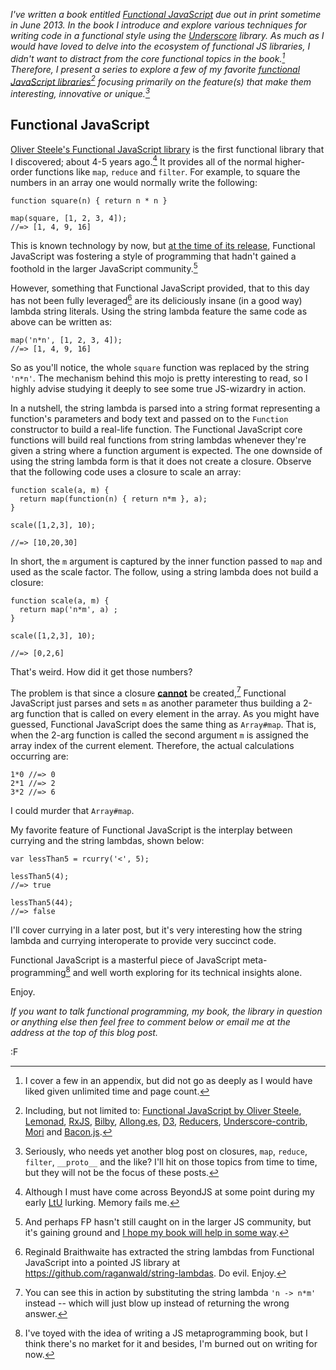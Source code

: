 *I've written a book entitled [Functional JavaScript](http://www.functionaljavascript.com) due out in print sometime in June 2013.  In the book I introduce and explore various techniques for writing code in a functional style using the [Underscore](http://www.underscorejs.org) library.  As much as I would have loved to delve into the ecosystem of functional JS libraries, I didn't want to distract from the core functional topics in the book.[^apx]  Therefore, I present a series to explore a few of my favorite [functional JavaScript libraries](http://blog.fogus.me/tag/fun.js)[^incl] focusing primarily on the feature(s) that make them interesting, innovative or unique.[^map]*

## Functional JavaScript

[Oliver Steele's Functional JavaScript library](http://osteele.com/sources/javascript/functional/) is the first functional library that I discovered; about 4-5 years ago.[^beyondjs] It provides all of the normal higher-order functions like `map`, `reduce` and `filter`.  For example, to square the numbers in an array one would normally write the following:

    function square(n) { return n * n }
    
    map(square, [1, 2, 3, 4]);
    //=> [1, 4, 9, 16]

This is known technology by now, but [at the time of its release](http://osteele.com/posts/2007/07/functional-javascript), Functional JavaScript was fostering a style of programming that hadn't gained a foothold in the larger JavaScript community.[^perhaps]

However, something that Functional JavaScript provided, that to this day has not been fully leveraged[^strfn] are its deliciously insane (in a good way) lambda string literals.  Using the string lambda feature the same code as above can be written as:

    map('n*n', [1, 2, 3, 4]); 
    //=> [1, 4, 9, 16]

So as you'll notice, the whole `square` function was replaced by the string `'n*n'`.  The mechanism behind this mojo is pretty interesting to read, so I highly advise studying it deeply to see some true JS-wizardry in action.  

In a nutshell, the string lambda is parsed into a string format representing a function's parameters and body text and passed on to the `Function` constructor to build a real-life function.  The Functional JavaScript core functions will build real functions from string lambdas whenever they're given a string where a function argument is expected.  The one downside of using the string lambda form is that it does not create a closure.  Observe that the following code uses a closure to scale an array:

    function scale(a, m) { 
      return map(function(n) { return n*m }, a);
    }
    
    scale([1,2,3], 10);
    
    //=> [10,20,30]

In short, the `m` argument is captured by the inner function passed to `map` and used as the scale factor.  The follow, using a string lambda does not build a closure:

    function scale(a, m) { 
      return map('n*m', a) ;
    }
    
    scale([1,2,3], 10);
    
    //=> [0,2,6]

That's weird. How did it get those numbers?  

The problem is that since a closure **[cannot][fun]** be created,[^proof] Functional JavaScript just parses and sets `m` as another parameter thus building a 2-arg function that is called on every element in the array.  As you might have guessed, Functional JavaScript does the same thing as `Array#map`. That is, when the 2-arg function is called the second argument `m` is assigned the array index of the current element.  Therefore, the actual calculations occurring are:

    1*0 //=> 0
    2*1 //=> 2
    3*2 //=> 6

I could murder that `Array#map`.

My favorite feature of Functional JavaScript is the interplay between currying and the string lambdas, shown below:

    var lessThan5 = rcurry('<', 5);
    
    lessThan5(4); 
    //=> true
    
    lessThan5(44); 
    //=> false

I'll cover currying in a later post, but it's very interesting how the string lambda and currying interoperate to provide very succinct code.  

Functional JavaScript is a masterful piece of JavaScript meta-programming[^mp] and well worth exploring for its technical insights alone.

Enjoy.

*If you want to talk functional programming, my book, the library in question or anything else then feel free to comment below or email me at the address at the top of this blog post.*

:F

[^beyondjs]: Although I must have come across BeyondJS at some point during my early [LtU](http://lambda-the-ultimate.org/classic/message1677.html) lurking. Memory fails me.

[^strfn]: Reginald Braithwaite has extracted the string lambdas from Functional JavaScript into a pointed JS library at <https://github.com/raganwald/string-lambdas>. Do evil. Enjoy.

[^proof]: You can see this in action by substituting the string lambda `'n -> n*m'` instead -- which will just blow up instead of returning the wrong answer.

[^perhaps]: And perhaps FP hasn't still caught on in the larger JS community, but it's gaining ground and [I hope my book will help in some way](http://www.amazon.com/Functional-JavaScript-Introducing-Programming-Underscore-js/dp/1449360726/?tag=fogus-20).

[^apx]: I cover a few in an appendix, but did not go as deeply as I would have liked given unlimited time and page count.

[^incl]: Including, but not limited to: [Functional JavaScript by Oliver Steele](http://osteele.com/sources/javascript/functional/), [Lemonad](http://functionaljs.org/), [RxJS](http://reactive-extensions.github.com/RxJS/), [Bilby](http://bilby.brianmckenna.org/), [Allong.es](http://allong.es/), [D3](http://d3js.org/), [Reducers](https://github.com/Gozala/reducers), [Underscore-contrib](https://github.com/documentcloud/underscore-contrib), [Mori](https://github.com/swannodette/mori) and [Bacon.js](https://github.com/raimohanska/bacon.js).

[fun]: https://developer.mozilla.org/en-US/docs/Web/JavaScript/Reference/Global_Objects/Function?redirectlocale=en-US&redirectslug=JavaScript%2FReference%2FGlobal_Objects%2FFunction

[^mp]: I've toyed with the idea of writing a JS metaprogramming book, but I think there's no market for it and besides, I'm burned out on writing for now.

[^map]: Seriously, who needs yet another blog post on closures, `map`, `reduce`, `filter`, `__proto__` and the like?  I'll hit on those topics from time to time, but they will not be the focus of these posts.